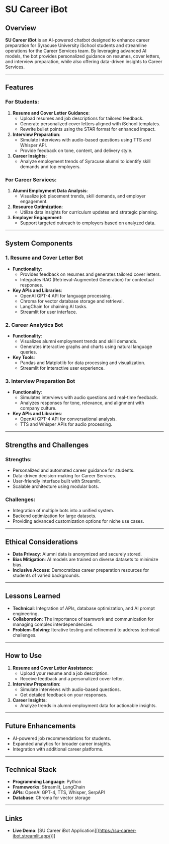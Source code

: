 # SU Career iBot

## Overview

**SU Career iBot** is an AI-powered chatbot designed to enhance career preparation for Syracuse University iSchool students and streamline operations for the Career Services team. By leveraging advanced AI models, the bot provides personalized guidance on resumes, cover letters, and interview preparation, while also offering data-driven insights to Career Services.

---

## Features

### For Students:
1. **Resume and Cover Letter Guidance**:
   - Upload resumes and job descriptions for tailored feedback.
   - Generate personalized cover letters aligned with iSchool templates.
   - Rewrite bullet points using the STAR format for enhanced impact.
2. **Interview Preparation**:
   - Simulate interviews with audio-based questions using TTS and Whisper API.
   - Provide feedback on tone, content, and delivery style.
3. **Career Insights**:
   - Analyze employment trends of Syracuse alumni to identify skill demands and top employers.

### For Career Services:
1. **Alumni Employment Data Analysis**:
   - Visualize job placement trends, skill demands, and employer engagement.
2. **Resource Optimization**:
   - Utilize data insights for curriculum updates and strategic planning.
3. **Employer Engagement**:
   - Support targeted outreach to employers based on analyzed data.

---

## System Components

### 1. Resume and Cover Letter Bot
- **Functionality**:
  - Provides feedback on resumes and generates tailored cover letters.
  - Integrates RAG (Retrieval-Augmented Generation) for contextual responses.
- **Key APIs and Libraries**:
  - OpenAI GPT-4 API for language processing.
  - Chroma for vector database storage and retrieval.
  - LangChain for chaining AI tasks.
  - Streamlit for user interface.

### 2. Career Analytics Bot
- **Functionality**:
  - Visualizes alumni employment trends and skill demands.
  - Generates interactive graphs and charts using natural language queries.
- **Key Tools**:
  - Pandas and Matplotlib for data processing and visualization.
  - Streamlit for interactive user experience.

### 3. Interview Preparation Bot
- **Functionality**:
  - Simulates interviews with audio questions and real-time feedback.
  - Analyzes responses for tone, relevance, and alignment with company culture.
- **Key APIs and Libraries**:
  - OpenAI GPT-4 API for conversational analysis.
  - TTS and Whisper APIs for audio processing.

---

## Strengths and Challenges

### Strengths:
- Personalized and automated career guidance for students.
- Data-driven decision-making for Career Services.
- User-friendly interface built with Streamlit.
- Scalable architecture using modular bots.

### Challenges:
- Integration of multiple bots into a unified system.
- Backend optimization for large datasets.
- Providing advanced customization options for niche use cases.

---

## Ethical Considerations
- **Data Privacy**: Alumni data is anonymized and securely stored.
- **Bias Mitigation**: AI models are trained on diverse datasets to minimize bias.
- **Inclusive Access**: Democratizes career preparation resources for students of varied backgrounds.

---

## Lessons Learned
- **Technical**: Integration of APIs, database optimization, and AI prompt engineering.
- **Collaboration**: The importance of teamwork and communication for managing complex interdependencies.
- **Problem-Solving**: Iterative testing and refinement to address technical challenges.

---

## How to Use

1. **Resume and Cover Letter Assistance**:
   - Upload your resume and a job description.
   - Receive feedback and a personalized cover letter.
2. **Interview Preparation**:
   - Simulate interviews with audio-based questions.
   - Get detailed feedback on your responses.
3. **Career Insights**:
   - Analyze trends in alumni employment data for actionable insights.

---

## Future Enhancements
- AI-powered job recommendations for students.
- Expanded analytics for broader career insights.
- Integration with additional career platforms.

---

## Technical Stack
- **Programming Language**: Python
- **Frameworks**: Streamlit, LangChain
- **APIs**: OpenAI GPT-4, TTS, Whisper, SerpAPI
- **Database**: Chroma for vector storage

---

## Links
- **Live Demo**: [SU Career iBot Application][(https://su-career-ibot.streamlit.app/)]]
